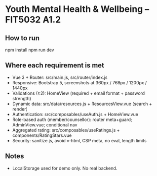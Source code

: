 # Youth Mental Health & Wellbeing – FIT5032 A1.2


## How to run
npm install 
npm run dev


## Where each requirement is met
- Vue 3 + Router: src/main.js, src/router/index.js
- Responsive: Bootstrap 5, screenshots at 360px / 768px / 1200px / 1440px
- Validations (≥2): HomeView (required + email format + password strength)
- Dynamic data: src/data/resources.js + ResourcesView.vue (search + render)
- Authentication: src/composables/useAuth.js + HomeView.vue
- Role-based auth (member/counsellor): router meta+guard; AdminView.vue; conditional nav
- Aggregated rating: src/composables/useRatings.js + components/RatingStars.vue
- Security: sanitize.js, avoid v-html, CSP meta, no eval, length limits


## Notes
- LocalStorage used for demo only. No real backend.